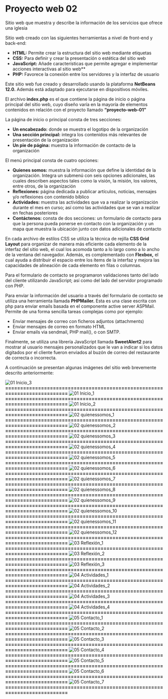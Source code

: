 # Proyecto web 02
Sitio web que muestra y describe la información de los servicios que ofrece una iglesia

Sitio web creado con las siguientes herramientas a nivel de front-end y back-end:

- **HTML:**	Permite crear la estructura del sitio web mediante etiquetas
- **CSS:**	Para definir y crear la presentación o estética del sitio web
- **JavaScript:**	Añade características que permite agregar e implementar acciones interactivas al sitio web**
- **PHP:**	Favorece la conexión entre los servidores y la interfaz de usuario

Este sitio web fue creado y desarrollado usando la plataforma **NetBeans 12.0.** Además está adaptado para ejecutarse en dispositivos móviles.

El archivo **index.php** es el que contiene la página de inicio o página principal del sitio web, cuyo diseño varía en la mayoría de elementos contenidos en relación con el proyecto llamado **“proyecto-web-01”**

La página de inicio o principal consta de tres secciones: 
- **Un encabezado:**	donde se muestra el logotipo de la organización
- **Una sección principal:**	integra los contenidos más relevantes de presentación de la organización 
- **Un pie de página:** 	muestra la información de contacto de la organización

El menú principal consta de cuatro opciones: 
- **Quienes somos:**	muestra la información que define la identidad de la organización. Integra un submenú con seis opciones adicionales, las cuales describen aspectos tales como la visión, la misión, los valores, entre otros, de la organización
- **Reflexiones:**	página dedicada a publicar artículos, noticias, mensajes y/o reflexiones con contenido bíblico
- **Actividades:**	muestra las actividades que va a realizar la organización durante el mes en curso; así como las actividades que se van a realizar en fechas posteriores 
- **Contáctenos:**	consta de dos secciones: un formulario de contacto para que la persona pueda ponerse en contacto con la organización y un mapa que muestra la ubicación junto con datos adicionales de contacto

En cada archivo de estilos CSS se utiliza la técnica de rejilla **CSS Grid Layout** para organizar de manera más eficiente cada elemento de la interfaz del sitio web, el cual los acomoda tanto a lo largo como a lo ancho de la ventana del navegador. Además, es complementado con **Flexbox,** el cual ayuda a distribuir el espacio entre los ítems de la interfaz y mejora las capacidades de alineación de cada elemento en filas o columnas.

Para el formulario de contacto se programaron validaciones tanto del lado del cliente utilizando JavaScript; así como del lado del servidor programado con PHP.

Para enviar la información del usuario a través del formulario de contacto se utiliza una herramienta  llamada **PHPMailer.** Esta es una clase escrita con php para enviar emails basada en el componente active server ASPMail. Permite de una forma sencilla tareas complejas como por ejemplo:
- Enviar mensajes de correo con ficheros adjuntos (attachments) 
- Enviar mensajes de correo en formato HTML 
- Enviar emails via sendmail, PHP mail(), o con SMTP.

Finalmente, se utiliza una librería JavaScript llamada **SweetAlert2** para mostrar al usuario mensajes personalizados que le van a indicar si los datos digitados por el cliente fueron enviados al buzón de correo del restaurante de  correcta o incorrecta.

A continuación se presentan algunas imágenes del sitio web brevemente descrito anteriormente:

![01  Inicio_3](https://github.com/misproyectosweb/proyecto-web-02/assets/98922137/317160a3-0bf4-4abf-9d90-f663a12d3469)
**==========================================================================**
![01  Inicio_1](https://github.com/misproyectosweb/proyecto-web-02/assets/98922137/f83383fa-dda7-4deb-a58d-65d4f6dc4f55)
**==========================================================================**
![01  Inicio_2](https://github.com/misproyectosweb/proyecto-web-02/assets/98922137/7498d60c-fba2-41ff-b536-f1accb6cf991)
**==========================================================================**
![02  quienessomos_1](https://github.com/misproyectosweb/proyecto-web-02/assets/98922137/885b044b-7850-472b-9567-ee7d36b8148f)
**==========================================================================**
![02  quienessomos_2](https://github.com/misproyectosweb/proyecto-web-02/assets/98922137/e1ed0ac9-a0c7-459b-bd7b-721de5686e8c)
**==========================================================================**
![02  quienessomos_3](https://github.com/misproyectosweb/proyecto-web-02/assets/98922137/2265239f-cfaa-4809-9d92-e6c5b2a4cf17)
**==========================================================================**
![02  quienessomos_4](https://github.com/misproyectosweb/proyecto-web-02/assets/98922137/9fdb76c1-452e-4c83-b13a-6472bfd81a25)
**==========================================================================**
![02  quienessomos_5](https://github.com/misproyectosweb/proyecto-web-02/assets/98922137/58b07bc0-74d4-4270-9603-8c2b15952601)
**==========================================================================**
![02  quienessomos_6](https://github.com/misproyectosweb/proyecto-web-02/assets/98922137/38cfcc0b-c869-4e57-9173-fdaa79ede396)
**==========================================================================**
![02  quienessomos_7](https://github.com/misproyectosweb/proyecto-web-02/assets/98922137/583c2572-cf07-4e14-8b37-d87283475103)
**==========================================================================**
![02  quienessomos_8](https://github.com/misproyectosweb/proyecto-web-02/assets/98922137/5d0809ec-6e41-4f33-9818-d9ddde489eac)
**==========================================================================**
![02  quienessomos_9](https://github.com/misproyectosweb/proyecto-web-02/assets/98922137/3631808c-5e46-4711-a742-cbfd88ea0d2c)
**==========================================================================**
![02  quienessomos_10](https://github.com/misproyectosweb/proyecto-web-02/assets/98922137/7d7da246-237d-4047-aa07-4c4bdd4d5da5)
**==========================================================================**
![02  quienessomos_11](https://github.com/misproyectosweb/proyecto-web-02/assets/98922137/eae79709-7c82-4edf-96aa-60da5d862640)
**==========================================================================**
![02  quienessomos_12](https://github.com/misproyectosweb/proyecto-web-02/assets/98922137/3a6147a6-f037-49f1-adf5-63dc22a0cdbf)
**==========================================================================**
![03  Reflexión_1](https://github.com/misproyectosweb/proyecto-web-02/assets/98922137/3026a181-f0ed-4e3e-9d8f-45e5d18b1641)
**==========================================================================**
![03  Reflexión_2](https://github.com/misproyectosweb/proyecto-web-02/assets/98922137/2d00dd82-3d6a-488d-b22c-98ace734f17d)
**==========================================================================**
![03  Reflexión_3](https://github.com/misproyectosweb/proyecto-web-02/assets/98922137/3759b604-46ae-4e6f-8508-b1dfe3f25c3c)
**==========================================================================**
![04  Actividades_1](https://github.com/misproyectosweb/proyecto-web-02/assets/98922137/9fed731f-097d-4972-bc77-ebbf82afd471)
**==========================================================================**
![04  Actividades_2](https://github.com/misproyectosweb/proyecto-web-02/assets/98922137/b8d12d2e-0492-49f9-a455-9cf38dbe5619)
**==========================================================================**
![04  Actividades_3](https://github.com/misproyectosweb/proyecto-web-02/assets/98922137/3b273373-a3d0-49ed-8e6e-00c5759ab5dc)
**==========================================================================**
![04  Actividades_4](https://github.com/misproyectosweb/proyecto-web-02/assets/98922137/1821dcda-9fb7-40be-90c1-863b3d609448)
**==========================================================================**
![05  Contacto_1](https://github.com/misproyectosweb/proyecto-web-02/assets/98922137/ac69e842-5692-4c02-affb-3f417936c20d)
**==========================================================================**
![05  Contacto_2](https://github.com/misproyectosweb/proyecto-web-02/assets/98922137/038c6b2a-5be7-49ce-8c63-69f6b1c7424a)
**==========================================================================**
![05  Contacto_3](https://github.com/misproyectosweb/proyecto-web-02/assets/98922137/b8db6ff0-57dd-4582-ba26-4836027ec144)
**==========================================================================**
![05  Contacto_4](https://github.com/misproyectosweb/proyecto-web-02/assets/98922137/e43ddf23-9101-48ac-86fb-f917b927fcff)
**==========================================================================**
![05  Contacto_5](https://github.com/misproyectosweb/proyecto-web-02/assets/98922137/436e050f-3824-48e8-af5e-d994b024c431)
**==========================================================================**
![05  Contacto_6](https://github.com/misproyectosweb/proyecto-web-02/assets/98922137/abcf7048-7248-4b1c-89ec-456f3752a7af)
**==========================================================================**
![05  Contacto_7](https://github.com/misproyectosweb/proyecto-web-02/assets/98922137/4db8ec32-0a96-4d05-ba74-7a5f2693b7b3)
**==========================================================================**

